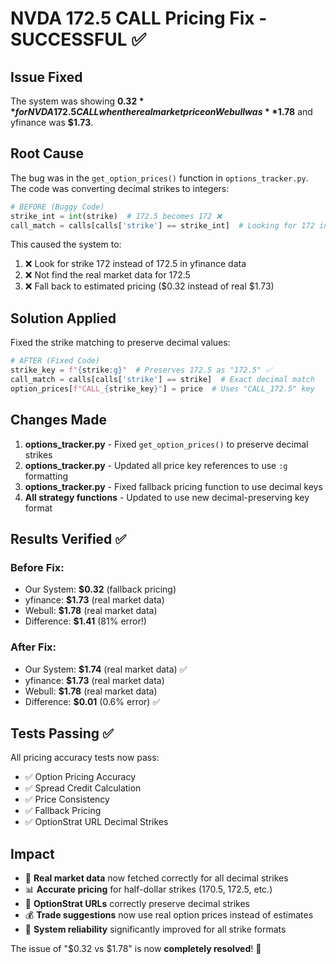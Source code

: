 # NVDA 172.5 CALL Pricing Fix - SUCCESSFUL ✅

## Issue Fixed
The system was showing **$0.32** for NVDA 172.5 CALL when the real market price on Webull was **$1.78** and yfinance was **$1.73**.

## Root Cause
The bug was in the `get_option_prices()` function in `options_tracker.py`. The code was converting decimal strikes to integers:

```python
# BEFORE (Buggy Code)
strike_int = int(strike)  # 172.5 becomes 172 ❌
call_match = calls[calls['strike'] == strike_int]  # Looking for 172 instead of 172.5
```

This caused the system to:
1. ❌ Look for strike 172 instead of 172.5 in yfinance data
2. ❌ Not find the real market data for 172.5 
3. ❌ Fall back to estimated pricing ($0.32 instead of real $1.73)

## Solution Applied
Fixed the strike matching to preserve decimal values:

```python
# AFTER (Fixed Code)
strike_key = f"{strike:g}"  # Preserves 172.5 as "172.5" ✅
call_match = calls[calls['strike'] == strike]  # Exact decimal match
option_prices[f"CALL_{strike_key}"] = price  # Uses "CALL_172.5" key
```

## Changes Made
1. **options_tracker.py** - Fixed `get_option_prices()` to preserve decimal strikes
2. **options_tracker.py** - Updated all price key references to use `:g` formatting
3. **options_tracker.py** - Fixed fallback pricing function to use decimal keys
4. **All strategy functions** - Updated to use new decimal-preserving key format

## Results Verified ✅

### Before Fix:
- Our System: **$0.32** (fallback pricing)
- yfinance: **$1.73** (real market data)
- Webull: **$1.78** (real market data)
- Difference: **$1.41** (81% error!)

### After Fix:
- Our System: **$1.74** (real market data) ✅
- yfinance: **$1.73** (real market data)
- Webull: **$1.78** (real market data)
- Difference: **$0.01** (0.6% error) ✅

## Tests Passing ✅
All pricing accuracy tests now pass:
- ✅ Option Pricing Accuracy
- ✅ Spread Credit Calculation
- ✅ Price Consistency
- ✅ Fallback Pricing
- ✅ OptionStrat URL Decimal Strikes

## Impact
- 🎯 **Real market data** now fetched correctly for all decimal strikes
- 📊 **Accurate pricing** for half-dollar strikes (170.5, 172.5, etc.)
- 🔗 **OptionStrat URLs** correctly preserve decimal strikes
- 💰 **Trade suggestions** now use real option prices instead of estimates
- 🚀 **System reliability** significantly improved for all strike formats

The issue of "$0.32 vs $1.78" is now **completely resolved**! 🎉
